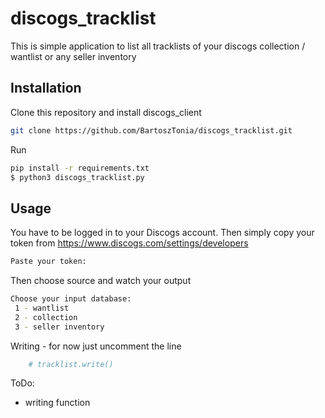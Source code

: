 # discogs_tracklist

This is simple application to list all tracklists of your discogs collection / wantlist or any seller inventory

## Installation

Clone this repository and install discogs_client

```sh
git clone https://github.com/BartoszTonia/discogs_tracklist.git
```
Run

```sh
pip install -r requirements.txt
$ python3 discogs_tracklist.py
```

## Usage
You have to be logged in to your Discogs account. 
Then simply copy your token from https://www.discogs.com/settings/developers
```sh
Paste your token:
```
Then choose source and watch your output
```sh
Choose your input database:
 1 - wantlist
 2 - collection
 3 - seller inventory
```
Writing - for now just uncomment the line
```sh
    # tracklist.write()
```
ToDo:
- writing function
